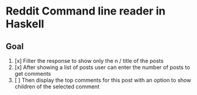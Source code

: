 # Reddit Command line reader in Haskell

## Goal
1. [x] Filter the response to show only the n / title of the posts 
2. [x] After showing a list of posts user can enter the number of posts to get comments
3. [ ] Then display the top comments for this post with an option to show children of the selected comment